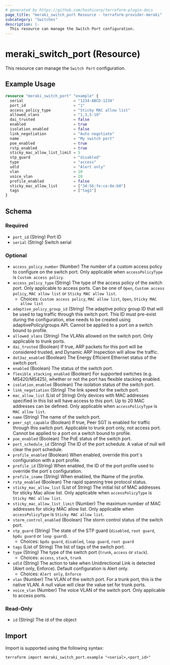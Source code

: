 ```yaml
---
# generated by https://github.com/hashicorp/terraform-plugin-docs
page_title: "meraki_switch_port Resource - terraform-provider-meraki"
subcategory: "Switches"
description: |-
  This resource can manage the Switch Port configuration.
---
```


# meraki_switch_port (Resource)

This resource can manage the `Switch Port` configuration.

## Example Usage

```terraform
resource "meraki_switch_port" "example" {
  serial                      = "1234-ABCD-1234"
  port_id                     = "1"
  access_policy_type          = "Sticky MAC allow list"
  allowed_vlans               = "1,3,5-10"
  dai_trusted                 = false
  enabled                     = true
  isolation_enabled           = false
  link_negotiation            = "Auto negotiate"
  name                        = "My switch port"
  poe_enabled                 = true
  rstp_enabled                = true
  sticky_mac_allow_list_limit = 5
  stp_guard                   = "disabled"
  type                        = "access"
  udld                        = "Alert only"
  vlan                        = 10
  voice_vlan                  = 20
  profile_enabled             = false
  sticky_mac_allow_list       = ["34:56:fe:ce:8e:b0"]
  tags                        = ["tag1"]
}
```

<!-- schema generated by tfplugindocs -->
## Schema

### Required

- `port_id` (String) Port ID
- `serial` (String) Switch serial

### Optional

- `access_policy_number` (Number) The number of a custom access policy to configure on the switch port. Only applicable when `accessPolicyType` is `Custom access policy`.
- `access_policy_type` (String) The type of the access policy of the switch port. Only applicable to access ports. Can be one of `Open`, `Custom access policy`, `MAC allow list` or `Sticky MAC allow list`.
  - Choices: `Custom access policy`, `MAC allow list`, `Open`, `Sticky MAC allow list`
- `adaptive_policy_group_id` (String) The adaptive policy group ID that will be used to tag traffic through this switch port. This ID must pre-exist during the configuration, else needs to be created using adaptivePolicy/groups API. Cannot be applied to a port on a switch bound to profile.
- `allowed_vlans` (String) The VLANs allowed on the switch port. Only applicable to trunk ports.
- `dai_trusted` (Boolean) If true, ARP packets for this port will be considered trusted, and Dynamic ARP Inspection will allow the traffic.
- `dot3az_enabled` (Boolean) The Energy Efficient Ethernet status of the switch port.
- `enabled` (Boolean) The status of the switch port.
- `flexible_stacking_enabled` (Boolean) For supported switches (e.g. MS420/MS425), whether or not the port has flexible stacking enabled.
- `isolation_enabled` (Boolean) The isolation status of the switch port.
- `link_negotiation` (String) The link speed for the switch port.
- `mac_allow_list` (List of String) Only devices with MAC addresses specified in this list will have access to this port. Up to 20 MAC addresses can be defined. Only applicable when `accessPolicyType` is `MAC allow list`.
- `name` (String) The name of the switch port.
- `peer_sgt_capable` (Boolean) If true, Peer SGT is enabled for traffic through this switch port. Applicable to trunk port only, not access port. Cannot be applied to a port on a switch bound to profile.
- `poe_enabled` (Boolean) The PoE status of the switch port.
- `port_schedule_id` (String) The ID of the port schedule. A value of null will clear the port schedule.
- `profile_enabled` (Boolean) When enabled, override this port`s configuration with a port profile.
- `profile_id` (String) When enabled, the ID of the port profile used to override the port`s configuration.
- `profile_iname` (String) When enabled, the IName of the profile.
- `rstp_enabled` (Boolean) The rapid spanning tree protocol status.
- `sticky_mac_allow_list` (List of String) The initial list of MAC addresses for sticky Mac allow list. Only applicable when `accessPolicyType` is `Sticky MAC allow list`.
- `sticky_mac_allow_list_limit` (Number) The maximum number of MAC addresses for sticky MAC allow list. Only applicable when `accessPolicyType` is `Sticky MAC allow list`.
- `storm_control_enabled` (Boolean) The storm control status of the switch port.
- `stp_guard` (String) The state of the STP guard (`disabled`, `root guard`, `bpdu guard` or `loop guard`).
  - Choices: `bpdu guard`, `disabled`, `loop guard`, `root guard`
- `tags` (List of String) The list of tags of the switch port.
- `type` (String) The type of the switch port (`trunk`, `access` or `stack`).
  - Choices: `access`, `stack`, `trunk`
- `udld` (String) The action to take when Unidirectional Link is detected (Alert only, Enforce). Default configuration is Alert only.
  - Choices: `Alert only`, `Enforce`
- `vlan` (Number) The VLAN of the switch port. For a trunk port, this is the native VLAN. A null value will clear the value set for trunk ports.
- `voice_vlan` (Number) The voice VLAN of the switch port. Only applicable to access ports.

### Read-Only

- `id` (String) The id of the object

## Import

Import is supported using the following syntax:

```shell
terraform import meraki_switch_port.example "<serial>,<port_id>"
```
